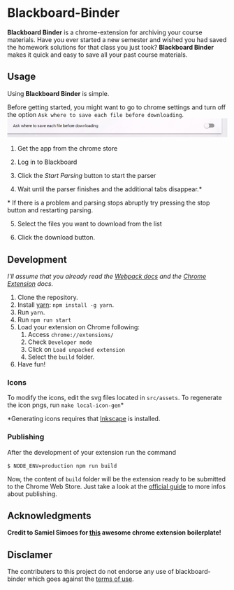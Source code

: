 # Blackboard-Binder

**Blackboard Binder** is a chrome-extension for archiving your course materials. Have you ever started a new semester and wished you had saved the homework solutions for that class you just took? **Blackboard Binder** makes it quick and easy to save all your past course materials.

## Usage

Using **Blackboard Binder** is simple.

Before getting started, you might want to go to chrome settings and turn off the option `Ask where to save each file before downloading`.  
![Ask where button](./docs/download-setting.jpg)

1. Get the app from the chrome store

2. Log in to Blackboard

3. Click the *Start Parsing* button to start the parser

4. Wait until the parser finishes and the additional tabs disappear.\*

\* If there is a problem and parsing stops abruptly try pressing the stop button and restarting parsing.

5. Select the files you want to download from the list

6. Click the download button.

## Development
_I'll assume that you already read the [Webpack docs](https://webpack.github.io/docs) and the [Chrome Extension](https://developer.chrome.com/extensions/getstarted) docs._

1. Clone the repository.
2. Install [yarn](https://yarnpkg.com): `npm install -g yarn`.
3. Run `yarn`.
4. Run `npm run start`
5. Load your extension on Chrome following:
    1. Access `chrome://extensions/`
    2. Check `Developer mode`
    3. Click on `Load unpacked extension`
    4. Select the `build` folder.
6. Have fun!

### Icons

To modify the icons, edit the svg files located in `src/assets`. To regenerate the icon pngs, run `make local-icon-gen`\* 

\*Generating icons requires that [Inkscape](https://inkscape.org/en/) is installed.

### Publishing
After the development of your extension run the command

```
$ NODE_ENV=production npm run build
```
Now, the content of `build` folder will be the extension ready to be submitted to the Chrome Web Store. Just take a look at the [official guide](https://developer.chrome.com/webstore/publish) to more infos about publishing.

## Acknowledgments 

**Credit to Samiel Simoes for [this](https://github.com/samuelsimoes/chrome-extension-webpack-boilerplate) awesome chrome extension boilerplate!**


## Disclamer

The contributers to this project do not endorse any use of blackboard-binder which 
goes against the [terms of use](https://www.blackboard.com/footer/terms-of-use.aspx).


